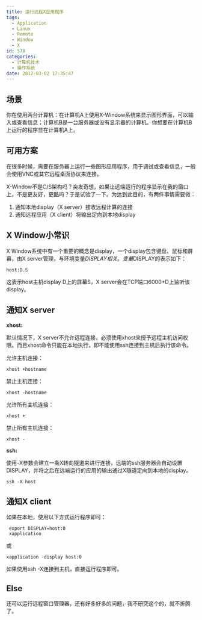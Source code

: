 ```yaml
---
title: 运行远程X应用程序
tags:
  - Application
  - Linux
  - Remote
  - Window
  - X
id: 578
categories:
  - 计算机技术
  - 操作系统
date: 2012-03-02 17:35:47
---
```


## 场景 ##

你在使用两台计算机：在计算机A上使用X-Window系统来显示图形界面，可以输入或查看信息；计算机B是一台服务器或没有显示器的计算机。你想要在计算机B上运行的程序显在计算机A上。

## 可用方案 ##

在很多时候，需要在服务器上运行一些图形应用程序，用于调试或查看信息，一般会使用VNC或其它远程桌面协议来连接。

X-Window不是C/S架构吗？突发奇想，如果让远端运行的程序显示在我的窗口上，不是更友好，更酷吗？于是试验了一下。为达到此目的，有两件事情需要做：

1. 通知本地display（X server）接收远程计算的连接
2. 通知远程应用（X client）将输出定向到本地display

<!--more-->

## X Window小常识 ##

X Window系统中有一个重要的概念是display，一个display包含键盘、鼠标和屏幕，由X server管理，与环境变量$DISPLAY相关。变量$DISPLAY的表示如下：

	host:D.S

这表示host主机display D上的屏幕S，X server会在TCP端口6000+D上监听该display。

## 通知X server ##

**xhost:**

默认情况下，X server不允许远程连接，必须使用xhost来授予远程主机访问权限。而且xhost命令只能在本地执行，即不能使用ssh连接到主机后执行该命令。

允许主机连接：

	xhost +hostname

禁止主机连接：

	xhost -hostname

允许所有主机连接：

	xhost +

禁止所有主机连接：

	xhost -

**ssh:**

使用-X参数会建立一条X转向隧道来进行连接，远端的ssh服务器会自动设置DISPLAY，并将之后在远端运行的应用的输出通过X隧道定向到本地的display。

	ssh -X host

## 通知X client ##

如果在本地，使用以下方式运行程序即可：

```
 export DISPLAY=host:0
 xapplication
```

或

	xapplication -display host:0

 如果使用ssh -X连接到主机，直接运行程序即可。

## Else ##

还可以运行远程窗口管理器，还有好多好多的问题，我不研究这个的，就不折腾了。